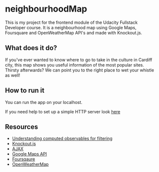 # neighbourhoodMap

This is my project for the frontend module of the Udacity Fullstack Developer course. It is a neighbourhood map using Google Maps, Foursquare and OpenWeatherMap API's and made with Knockout.js.

## What does it do?

If you've ever wanted to know where to go to take in the culture in Cardiff city, this map shows you useful information of the most popular sites. Thirsty afterwards? We can point you to the right place to wet your whistle as well!

## How to run it

You can run the app on your localhost.

If you need help to set up a simple HTTP server look [here](https://www.linuxjournal.com/content/tech-tip-really-simple-http-server-python)

## Resources

* [Understanding computed observables for filtering](https://stackoverflow.com/questions/47741328/filtering-list-with-knockout)
* [Knockout.js](https://knockoutjs.com/documentation/introduction.html)
* [AJAX](https://api.jquery.com/category/ajax/)
* [Google Maps API](https://developers.google.com/maps/documentation/javascript/tutorial)
* [Foursqaure](https://developer.foursquare.com/)
* [OpenWeatherMap](https://openweathermap.org/)



